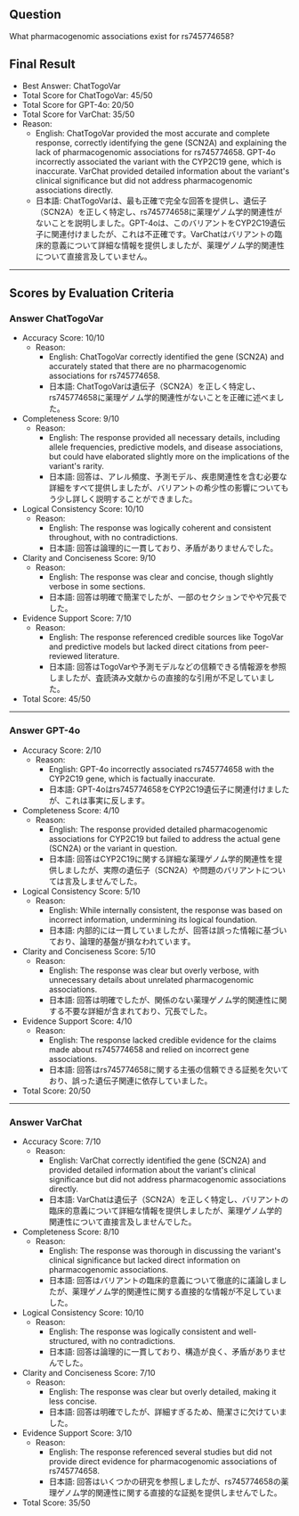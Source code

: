 ## Question

What pharmacogenomic associations exist for rs745774658?

## Final Result

- Best Answer: ChatTogoVar
- Total Score for ChatTogoVar: 45/50
- Total Score for GPT-4o: 20/50
- Total Score for VarChat: 35/50
- Reason:
  - English: ChatTogoVar provided the most accurate and complete response, correctly identifying the gene (SCN2A) and explaining the lack of pharmacogenomic associations for rs745774658. GPT-4o incorrectly associated the variant with the CYP2C19 gene, which is inaccurate. VarChat provided detailed information about the variant's clinical significance but did not address pharmacogenomic associations directly.
  - 日本語: ChatTogoVarは、最も正確で完全な回答を提供し、遺伝子（SCN2A）を正しく特定し、rs745774658に薬理ゲノム学的関連性がないことを説明しました。GPT-4oは、このバリアントをCYP2C19遺伝子に関連付けましたが、これは不正確です。VarChatはバリアントの臨床的意義について詳細な情報を提供しましたが、薬理ゲノム学的関連性について直接言及していません。

---

## Scores by Evaluation Criteria

### Answer ChatTogoVar
- Accuracy Score: 10/10
  - Reason: 
    - English: ChatTogoVar correctly identified the gene (SCN2A) and accurately stated that there are no pharmacogenomic associations for rs745774658.
    - 日本語: ChatTogoVarは遺伝子（SCN2A）を正しく特定し、rs745774658に薬理ゲノム学的関連性がないことを正確に述べました。
- Completeness Score: 9/10
  - Reason: 
    - English: The response provided all necessary details, including allele frequencies, predictive models, and disease associations, but could have elaborated slightly more on the implications of the variant's rarity.
    - 日本語: 回答は、アレル頻度、予測モデル、疾患関連性を含む必要な詳細をすべて提供しましたが、バリアントの希少性の影響についてもう少し詳しく説明することができました。
- Logical Consistency Score: 10/10
  - Reason: 
    - English: The response was logically coherent and consistent throughout, with no contradictions.
    - 日本語: 回答は論理的に一貫しており、矛盾がありませんでした。
- Clarity and Conciseness Score: 9/10
  - Reason: 
    - English: The response was clear and concise, though slightly verbose in some sections.
    - 日本語: 回答は明確で簡潔でしたが、一部のセクションでやや冗長でした。
- Evidence Support Score: 7/10
  - Reason: 
    - English: The response referenced credible sources like TogoVar and predictive models but lacked direct citations from peer-reviewed literature.
    - 日本語: 回答はTogoVarや予測モデルなどの信頼できる情報源を参照しましたが、査読済み文献からの直接的な引用が不足していました。
- Total Score: 45/50

---

### Answer GPT-4o
- Accuracy Score: 2/10
  - Reason: 
    - English: GPT-4o incorrectly associated rs745774658 with the CYP2C19 gene, which is factually inaccurate.
    - 日本語: GPT-4oはrs745774658をCYP2C19遺伝子に関連付けましたが、これは事実に反します。
- Completeness Score: 4/10
  - Reason: 
    - English: The response provided detailed pharmacogenomic associations for CYP2C19 but failed to address the actual gene (SCN2A) or the variant in question.
    - 日本語: 回答はCYP2C19に関する詳細な薬理ゲノム学的関連性を提供しましたが、実際の遺伝子（SCN2A）や問題のバリアントについては言及しませんでした。
- Logical Consistency Score: 5/10
  - Reason: 
    - English: While internally consistent, the response was based on incorrect information, undermining its logical foundation.
    - 日本語: 内部的には一貫していましたが、回答は誤った情報に基づいており、論理的基盤が損なわれています。
- Clarity and Conciseness Score: 5/10
  - Reason: 
    - English: The response was clear but overly verbose, with unnecessary details about unrelated pharmacogenomic associations.
    - 日本語: 回答は明確でしたが、関係のない薬理ゲノム学的関連性に関する不要な詳細が含まれており、冗長でした。
- Evidence Support Score: 4/10
  - Reason: 
    - English: The response lacked credible evidence for the claims made about rs745774658 and relied on incorrect gene associations.
    - 日本語: 回答はrs745774658に関する主張の信頼できる証拠を欠いており、誤った遺伝子関連に依存していました。
- Total Score: 20/50

---

### Answer VarChat
- Accuracy Score: 7/10
  - Reason: 
    - English: VarChat correctly identified the gene (SCN2A) and provided detailed information about the variant's clinical significance but did not address pharmacogenomic associations directly.
    - 日本語: VarChatは遺伝子（SCN2A）を正しく特定し、バリアントの臨床的意義について詳細な情報を提供しましたが、薬理ゲノム学的関連性について直接言及しませんでした。
- Completeness Score: 8/10
  - Reason: 
    - English: The response was thorough in discussing the variant's clinical significance but lacked direct information on pharmacogenomic associations.
    - 日本語: 回答はバリアントの臨床的意義について徹底的に議論しましたが、薬理ゲノム学的関連性に関する直接的な情報が不足していました。
- Logical Consistency Score: 10/10
  - Reason: 
    - English: The response was logically consistent and well-structured, with no contradictions.
    - 日本語: 回答は論理的に一貫しており、構造が良く、矛盾がありませんでした。
- Clarity and Conciseness Score: 7/10
  - Reason: 
    - English: The response was clear but overly detailed, making it less concise.
    - 日本語: 回答は明確でしたが、詳細すぎるため、簡潔さに欠けていました。
- Evidence Support Score: 3/10
  - Reason: 
    - English: The response referenced several studies but did not provide direct evidence for pharmacogenomic associations of rs745774658.
    - 日本語: 回答はいくつかの研究を参照しましたが、rs745774658の薬理ゲノム学的関連性に関する直接的な証拠を提供しませんでした。
- Total Score: 35/50